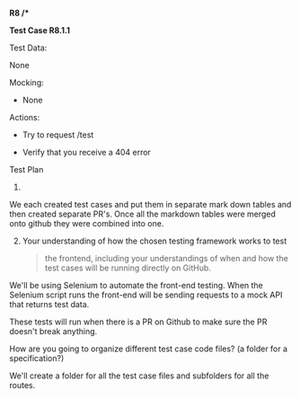 **R8 /\***

**Test Case R8.1.1**

Test Data:

None

Mocking:

-   None

Actions:

-   Try to request /test

-   Verify that you receive a 404 error

Test Plan

1.  

We each created test cases and put them in separate mark down tables and
then created separate PR's. Once all the markdown tables were merged
onto github they were combined into one.

2.  Your understanding of how the chosen testing framework works to test
    > the frontend, including your understandings of when and how the
    > test cases will be running directly on GitHub.

We'll be using Selenium to automate the front-end testing. When the
Selenium script runs the front-end will be sending requests to a mock
API that returns test data.

These tests will run when there is a PR on Github to make sure the PR
doesn't break anything.

How are you going to organize different test case code files? (a folder
for a specification?)

We'll create a folder for all the test case files and subfolders for all
the routes.
